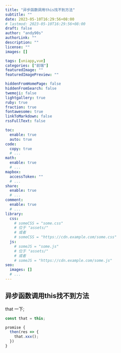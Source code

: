 ```yaml
---
title: "异步函数调用this找不到方法"
subtitle: ""
date: 2023-05-10T16:29:56+08:00
# lastmod: 2023-05-10T16:29:56+08:00
draft: false
author: "andy90s"
authorLink: ""
description: ""
license: ""
images: []

tags: [uniapp,vue]
categories: ["前端"]
featuredImage: ""
featuredImagePreview: ""

hiddenFromHomePage: false
hiddenFromSearch: false
twemoji: false
lightgallery: true
ruby: true
fraction: true
fontawesome: true
linkToMarkdown: false
rssFullText: false

toc:
  enable: true
  auto: true
code:
  copy: true
  # ...
math:
  enable: true
  # ...
mapbox:
  accessToken: ""
  # ...
share:
  enable: true
  # ...
comment:
  enable: true
  # ...
library:
  css:
    # someCSS = "some.css"
    # 位于 "assets/"
    # 或者
    # someCSS = "https://cdn.example.com/some.css"
  js:
    # someJS = "some.js"
    # 位于 "assets/"
    # 或者
    # someJS = "https://cdn.example.com/some.js"
seo:
  images: []
  # ...
---
```

<!--more-->
## 异步函数调用this找不到方法
that 一下;
```js
const that = this;

promise {
  then(res => {
    that.xxx();
  })
}
```